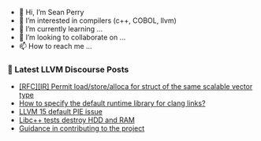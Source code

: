- 👋 Hi, I’m Sean Perry
- 👀 I’m interested in compilers (c++, COBOL, llvm)
- 🌱 I’m currently learning ...
- 💞️ I’m looking to collaborate on ...
- 📫 How to reach me ...

<!---
s66perry/s66perry is a ✨ special ✨ repository because its `README.md` (this file) appears on your GitHub profile.
You can click the Preview link to take a look at your changes.
--->
### 📕 Latest LLVM Discourse Posts

<!-- DISCOURSE-LLVM:START -->
- [[RFC][IR] Permit load/store/alloca for struct of the same scalable vector type](https://discourse.llvm.org/t/rfc-ir-permit-load-store-alloca-for-struct-of-the-same-scalable-vector-type/69527#post_1)
- [How to specify the default runtime library for clang links?](https://discourse.llvm.org/t/how-to-specify-the-default-runtime-library-for-clang-links/69519#post_3)
- [LLVM 15 default PIE issue](https://discourse.llvm.org/t/llvm-15-default-pie-issue/67125#post_16)
- [Libc++ tests destroy HDD and RAM](https://discourse.llvm.org/t/libc-tests-destroy-hdd-and-ram/67114#post_2)
- [Guidance in contributing to the project](https://discourse.llvm.org/t/guidance-in-contributing-to-the-project/69008?page=3#post_61)
<!-- DISCOURSE-LLVM:END -->
